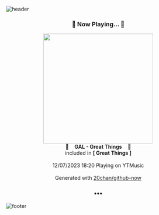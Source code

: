 ![header](https://capsule-render.vercel.app/api?type=wave&height=170&section=header&fontColor=090707&fontAlignX=45&fontAlignY=65&fontSize=100)

<h3 align="center">🎵 Now Playing... 🎵</h3>
<p align="center">
  <a href="https://music.youtube.com/watch?v=FpBrJJZju7o">
    <img width="300" src="https://lh3.googleusercontent.com/smRPtCuqqHgeNPU2RTjb0-d5qZcgnhSi0Sq3BYeF1ZumSepHkfjIXIpGODHlPX-YeL52abc6XYoSn8Q">
  </a>
  <br>
  🎵&nbsp&nbsp&nbsp <b>GAL - Great Things</b> &nbsp&nbsp&nbsp🎵
  <br>
  included in <b>[ Great Things ]</b>
  
  <br />
  <br />
  12/07/2023 18:20 Playing on YTMusic
  <br />
  <br />
  Generated with <a href="https://github.com/20chan/github-now">20chan/github-now</a>
</p>

<h3 align="center">•••</h3>

![footer](https://capsule-render.vercel.app/api?type=wave&height=150&section=footer)
